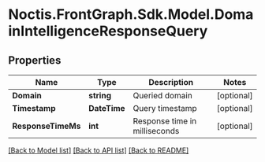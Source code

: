 # Noctis.FrontGraph.Sdk.Model.DomainIntelligenceResponseQuery

## Properties

Name | Type | Description | Notes
------------ | ------------- | ------------- | -------------
**Domain** | **string** | Queried domain | [optional] 
**Timestamp** | **DateTime** | Query timestamp | [optional] 
**ResponseTimeMs** | **int** | Response time in milliseconds | [optional] 

[[Back to Model list]](../../README.md#documentation-for-models) [[Back to API list]](../../README.md#documentation-for-api-endpoints) [[Back to README]](../../README.md)

